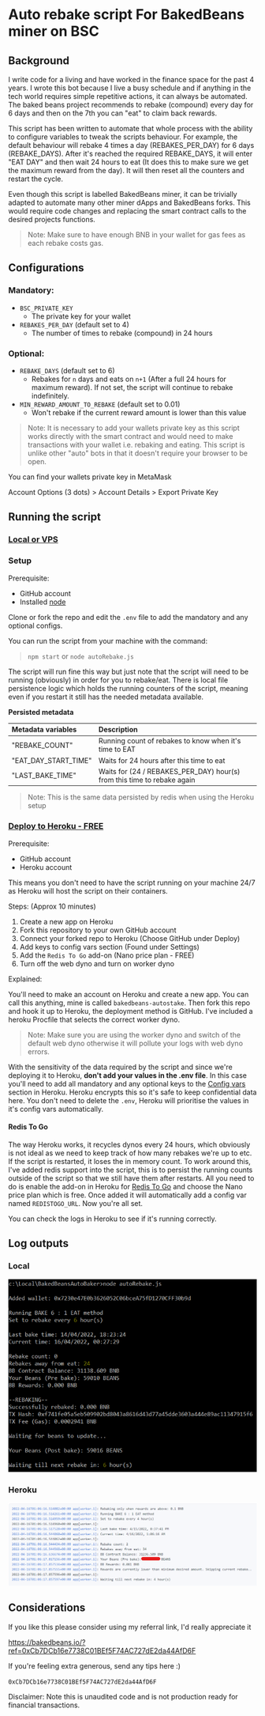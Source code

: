 # Auto rebake script For BakedBeans miner on BSC

## Background

I write code for a living and have worked in the finance space for the past 4 years. I wrote this bot because I live a busy schedule and if anything in the tech world requires simple repetitive actions, it can always be automated. The baked beans project recommends to rebake (compound) every day for 6 days and then on the 7th you can "eat" to claim back rewards. 

This script has been written to automate that whole process with the ability to configure variables to tweak the scripts behaviour. For example, the default behaviour will rebake 4 times a day (REBAKES_PER_DAY) for 6 days (REBAKE_DAYS). After it's reached the required REBAKE_DAYS, it will enter "EAT DAY" and then wait 24 hours to eat (It does this to make sure we get the maximum reward from the day). It will then reset all the counters and restart the cycle. 

Even though this script is labelled BakedBeans miner, it can be trivially adapted to automate many other miner dApps and BakedBeans forks. This would require code changes and replacing the smart contract calls to the desired projects functions.

> Note: Make sure to have enough BNB in your wallet for gas fees as each rebake costs gas.

## Configurations

### Mandatory:
- `BSC_PRIVATE_KEY`
    - The private key for your wallet
- `REBAKES_PER_DAY` (default set to 4)
    - The number of times to rebake (compound) in 24 hours

### Optional:
- `REBAKE_DAYS` (default set to 6)
    - Rebakes for `n` days and eats on `n+1` (After a full 24 hours for maximum reward). If not set, the script will continue to rebake indefinitely. 
- `MIN_REWARD_AMOUNT_TO_REBAKE` (default set to 0.01)
    - Won't rebake if the current reward amount is lower than this value

> Note: It is necessary to add your wallets private key as this script works directly with the smart contract and would need to make transactions with your wallet i.e. rebaking and eating. This script is unlike other "auto" bots in that it doesn't require your browser to be open. 

You can find your wallets private key in MetaMask 

Account Options (3 dots) > Account Details > Export Private Key

## Running the script

### <ins>Local or VPS</ins>

### Setup

Prerequisite: 
- GitHub account
- Installed [node](https://nodejs.org/en/download/)

Clone or fork the repo and edit the `.env` file to add the mandatory and any optional configs.

You can run the script from your machine with the command:

> `npm start` or `node autoRebake.js`

The script will run fine this way but just note that the script will need to be running (obviously) in order for you to rebake/eat. There is local file persistence logic which holds the running counters of the script, meaning even if you restart it still has the needed metadata available.

<b>Persisted metadata</b>

|Metadata variables|Description|
|:-------------|:-----------------------------------------|
|"REBAKE_COUNT"|Running count of rebakes to know when it's time to EAT|
|"EAT_DAY_START_TIME"|Waits for 24 hours after this time to eat|
|"LAST_BAKE_TIME"| Waits for (24 / REBAKES_PER_DAY) hour(s) from this time to rebake again|

> Note: This is the same data persisted by redis when using the Heroku setup

### <ins>Deploy to Heroku - FREE</ins>

Prerequisite: 
- GitHub account
- Heroku account

This means you don't need to have the script running on your machine 24/7 as Heroku will host the script on their containers.

Steps: (Approx 10 minutes)
1. Create a new app on Heroku
2. Fork this repository to your own GitHub account
3. Connect your forked repo to Heroku (Choose GitHub under Deploy)
4. Add keys to config vars section (Found under Settings)
5. Add the `Redis To Go` add-on (Nano price plan - FREE)
6. Turn off the web dyno and turn on worker dyno

Explained:

You'll need to make an account on Heroku and create a new app. You can call this anything, mine is called `bakedbeans-autostake`. Then fork this repo and hook it up to Heroku, the deployment method is GitHub. I've included a heroku Procfile that selects the correct worker dyno. 

> Note: Make sure you are using the worker dyno and switch of the default web dyno otherwise it will pollute your logs with web dyno errors.

With the sensitivity of the data required by the script and since we're deploying it to Heroku, <b>don't add your values in the .env file</b>. In this case you'll need to add all mandatory and any optional keys to the [Config vars](https://devcenter.heroku.com/articles/config-vars) section in Heroku. Heroku encrypts this so it's safe to keep confidential data here. You don't need to delete the `.env`, Heroku will prioritise the values in it's config vars automatically.

#### <b>Redis To Go</b>

The way Heroku works, it recycles dynos every 24 hours, which obviously is not ideal as we need to keep track of how many rebakes we're up to etc. If the script is restarted, it loses the in memory count. To work around this, I've added redis support into the script, this is to persist the running counts outside of the script so that we still have them after restarts. All you need to do is enable the add-on in Heroku for [Redis To Go](https://elements.heroku.com/addons/redistogo) and choose the Nano price plan which is free. Once added it will automatically add a config var named `REDISTOGO_URL`. Now you're all set.

You can check the logs in Heroku to see if it's running correctly.

## Log outputs
### Local
![Local](images/LocalLogOutput.png)
### Heroku
![Heroku](images/HerokuLogOutput.png)

## Considerations

If you like this please consider using my referral link, I'd really appreciate it

https://bakedbeans.io/?ref=0xCb7DCb16e7738C01BEf5F74AC727dE2da44AfD6F

If you're feeling extra generous, send any tips here :) 

`0xCb7DCb16e7738C01BEf5F74AC727dE2da44AfD6F`

Disclaimer: Note this is unaudited code and is not production ready for financial transactions.
